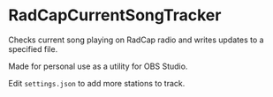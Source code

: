 # RadCapCurrentSongTracker
 Checks current song playing on RadCap radio and writes updates to a specified file.

Made for personal use as a utility for OBS Studio.

Edit `settings.json` to add more stations to track.
